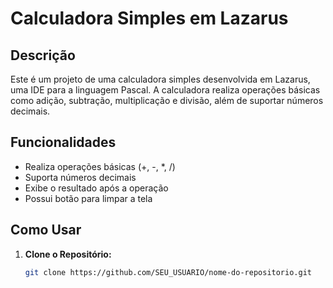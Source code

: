 # Calculadora Simples em Lazarus

## Descrição

Este é um projeto de uma calculadora simples desenvolvida em Lazarus, uma IDE para a linguagem Pascal. A calculadora realiza operações básicas como adição, subtração, multiplicação e divisão, além de suportar números decimais.

## Funcionalidades

- Realiza operações básicas (+, -, *, /)
- Suporta números decimais
- Exibe o resultado após a operação
- Possui botão para limpar a tela

## Como Usar

1. **Clone o Repositório:**
   ```bash
   git clone https://github.com/SEU_USUARIO/nome-do-repositorio.git
